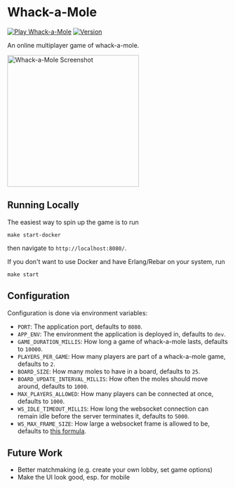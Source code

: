 # Whack-a-Mole

[![Play Whack-a-Mole](https://badgen.net/static/Play/Whack-a-Mole/green)](https://whackamole.josephcosentino.me)
[![Version](https://badgen.net/static/version/0/purple)]()

An online multiplayer game of whack-a-mole.

<img width="300" alt="Whack-a-Mole Screenshot" src="https://github.com/user-attachments/assets/d6fc7da5-af91-48df-a106-71e00f4c34fd">


## Running Locally

The easiest way to spin up the game is to run
```
make start-docker
```
then navigate to `http://localhost:8080/`. 

If you don't want to use Docker and have Erlang/Rebar on your system, run
```
make start
```

## Configuration

Configuration is done via environment variables:

* `PORT`: The application port, defaults to `8080`.
* `APP_ENV`: The environment the application is deployed in, defaults to `dev`.
* `GAME_DURATION_MILLIS`: How long a game of whack-a-mole lasts, defaults to `10000`.
* `PLAYERS_PER_GAME`: How many players are part of a whack-a-mole game, defaults to `2`.
* `BOARD_SIZE`: How many moles to have in a board, defaults to `25`.
* `BOARD_UPDATE_INTERVAL_MILLIS`: How often the moles should move around, defaults to `1000`.
* `MAX_PLAYERS_ALLOWED`: How many players can be connected at once, defaults to `1000`.
* `WS_IDLE_TIMEOUT_MILLIS`: How long the websocket connection can remain idle before the server terminates it, defaults to `5000`.
* `WS_MAX_FRAME_SIZE`: How large a websocket frame is allowed to be, defaults to [this formula](https://github.com/jcosentino11/whack-a-mole/blob/28bf662dfb84906f27b9d080009d52ceee0e2179/src/whackamole_config.erl#L32).

## Future Work

* Better matchmaking (e.g. create your own lobby, set game options)
* Make the UI look good, esp. for mobile
